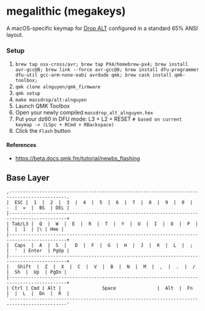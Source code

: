 # megalithic (megakeys)

A macOS-specific keymap for [Drop ALT](https://drop.com/buy/drop-alt-mechanical-keyboard) configured in a standard 65% ANSI layout.


### Setup

1. `brew tap osx-cross/avr; brew tap PX4/homebrew-px4; brew install avr-gcc@8; brew link --force avr-gcc@8; brew install dfu-programmer dfu-util gcc-arm-none-eabi avrdude qmk; brew cask install qmk-toolbox;`
1. `qmk clone alnguyen/qmk_firmware`
1. `qmk setup`
1. `make massdrop/alt:alnguyen`
1. Launch QMK Toolbox
1. Open your newly compiled `massdrop_alt_alnguyen.hex`
1. Put your dz60 in DFU mode: L3 + L2 + RESET `# based on current keymap -> (LSpc + RCmd + RBackspace)`
1. Click the `Flash` button


#### References

- https://beta.docs.qmk.fm/tutorial/newbs_flashing


## Base Layer

```
,-------------------------------------------------------------------------------------------.
|  ESC |  1  |  2  |  3  |  4  |  5  |  6  |  7  |  8  |  9  |  0  |  -  |  =  |  BS  | DEL |
|-------------------------------------------------------------------------------------------+
| Tab/L3 |  Q  |  W  |  E  |  R  |  T  |  Y  |  U  |  I  |  O  |  P  |  [  |  ]  | |\ | Hme |
|-------------------------------------------------------------------------------------------+
|  Caps  |  A  |  S  |   D  |  F  |  G  |  H  |  J  |  K  |  L  |  ;  |  '  | Enter  | PgUp |
|-------------------------------------------------------------------------------------------+
|   Shift  |  Z  |  X  |  C  |  V  |  B  |  N  |  M  |  ,  |  .  |  /  |  Sh  |  Up  | PgDn |
|-------------------------------------------------------------------------------------------+
| Ctrl | Cmd | Alt |               Space               |  Alt  |  Fn  |  |  L  |  Dn  |  R  |
`-------------------------------------------------------------------------------------------'
```
